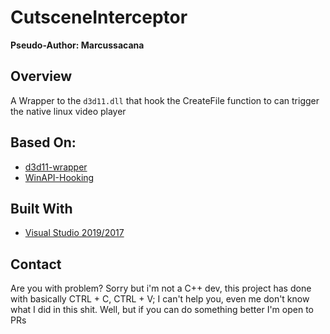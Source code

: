# CutsceneInterceptor
**Pseudo-Author: Marcussacana**  


## Overview  
A Wrapper to the `d3d11.dll` that hook the CreateFile function to can trigger the native linux video player

## Based On:
* [d3d11-wrapper](https://github.com/SeanPesce/d3d11-wrapper)
* [WinAPI-Hooking](https://github.com/itaimarts/WinAPI-Hooking)

## Built With  
 * [Visual Studio 2019/2017](https://www.visualstudio.com/)  


## Contact  
Are you with problem? Sorry but i'm not a C++ dev, this project has done with basically CTRL + C, CTRL + V; I can't help you, even me don't know what I did in this shit.
Well, but if you can do something better I'm open to PRs

